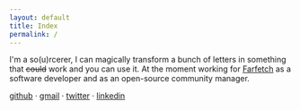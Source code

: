 ```yaml
---
layout: default
title: Index
permalink: /
---
```


I'm a so(u)rcerer, I can magically transform a bunch of letters in something that ~~could~~ work and you can use it. 
At the moment working for [Farfetch](https://farfetchcareers.com) as a software developer and as an open-source community manager.

[github](https://github.com/xndry) · 
[gmail](mailto:andrecorreiait@gmail.com) · 
[twitter](https://twitter.com/xndrkk) · 
[linkedin](https://www.linkedin.com/in/andcorreia)
